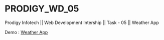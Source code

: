 # PRODIGY_WD_05
Prodigy Infotech || Web Development Intership || Task - 05 || Weather App

Demo : [Weather App](https://sneha-2510.github.io/PRODIGY_WD_05/)
